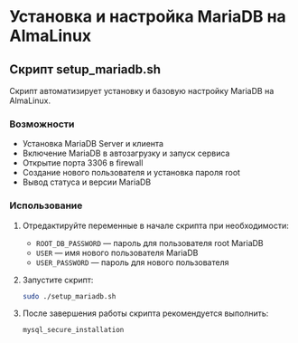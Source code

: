 # Установка и настройка MariaDB на AlmaLinux

## Скрипт setup_mariadb.sh

Скрипт автоматизирует установку и базовую настройку MariaDB на AlmaLinux.

### Возможности

- Установка MariaDB Server и клиента
- Включение MariaDB в автозагрузку и запуск сервиса
- Открытие порта 3306 в firewall
- Создание нового пользователя и установка пароля root
- Вывод статуса и версии MariaDB

### Использование

1. Отредактируйте переменные в начале скрипта при необходимости:
   - `ROOT_DB_PASSWORD` — пароль для пользователя root MariaDB
   - `USER` — имя нового пользователя MariaDB
   - `USER_PASSWORD` — пароль для нового пользователя

2. Запустите скрипт:
   ```bash
   sudo ./setup_mariadb.sh
   ```

3. После завершения работы скрипта рекомендуется выполнить:
   ```bash
   mysql_secure_installation
   ```
